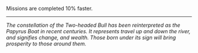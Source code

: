 Missions are completed 10% faster.

---

_The constellation of the Two-headed Bull has been reinterpreted as the Papyrus Boat in recent centuries. It represents travel up and down the river, and signifies change, and wealth. Those born under its sign will bring prosperity to those around them._


